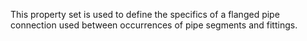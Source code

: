﻿This property set is used to define the specifics of a flanged pipe connection used between occurrences of pipe segments and fittings.